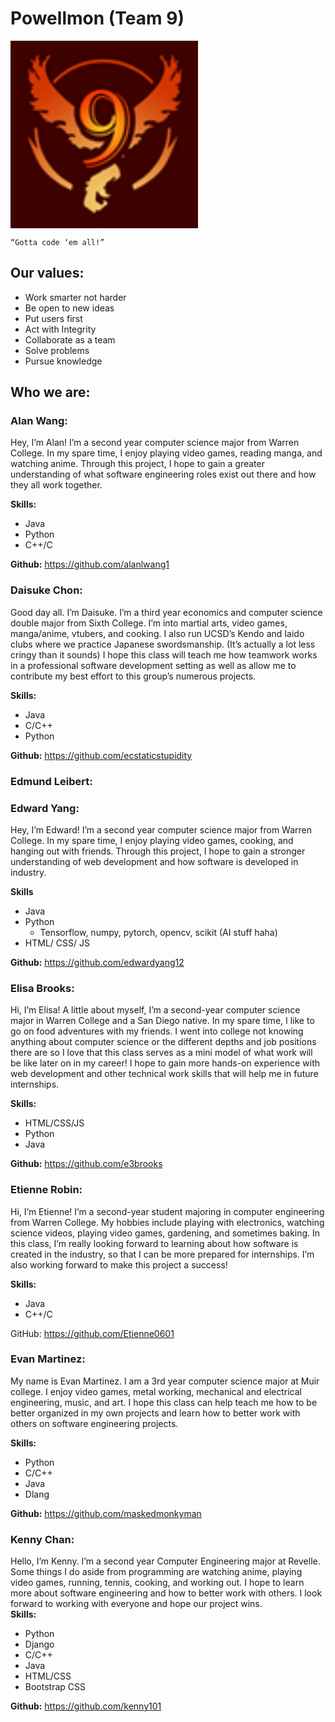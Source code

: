 # Powellmon (Team 9)
<img src="branding/logo.png" width=300 align=center>  

	“Gotta code ‘em all!”

## Our values:
- Work smarter not harder  
- Be open to new ideas
- Put users first
- Act with Integrity
- Collaborate as a team
- Solve problems  
- Pursue knowledge  

## Who we are:  
### Alan Wang:
Hey, I’m Alan! I’m a second year computer science major from Warren College. In my spare time, I enjoy playing video games, reading manga, and watching anime. Through this project, I hope to gain a greater understanding of what software engineering roles exist out there and how they all work together.  

**Skills:**  
- Java
- Python
- C++/C

**Github:** https://github.com/alanlwang1 

### Daisuke Chon:
Good day all. I’m Daisuke. I’m a third year economics and computer science double major from Sixth College. I’m into martial arts, video games, manga/anime, vtubers, and cooking. I also run UCSD’s Kendo and Iaido clubs where we practice Japanese swordsmanship. (It’s actually a lot less cringy than it sounds) I hope this class will teach me how teamwork works in a professional software development setting as well as allow me to contribute my best effort to this group’s numerous projects. 

**Skills:**
- Java
- C/C++
- Python

**Github:** https://github.com/ecstaticstupidity

### Edmund Leibert:

### Edward Yang:  
Hey, I’m Edward! I’m a second year computer science major from Warren College. In my spare time, I enjoy playing video games, cooking, and hanging out with friends.
Through this project, I hope to gain a stronger understanding of web development and how software is developed in industry.  

**Skills**
- Java
- Python
    - Tensorflow, numpy, pytorch, opencv, scikit (AI stuff haha)
- HTML/ CSS/ JS  

**Github:** https://github.com/edwardyang12

### Elisa Brooks:
Hi, I’m Elisa! A little about myself, I’m a second-year computer science major in Warren College and a San Diego native. In my spare time, I like to go on food adventures with my friends. I went into college not knowing anything about computer science or the different depths and job positions there are so I love that this class serves as a mini model of what work will be like later on in my career! I hope to gain more hands-on experience with web development and other technical work skills that will help me in future internships.  

**Skills:**
- HTML/CSS/JS
- Python
- Java   

**Github:** https://github.com/e3brooks 

### Etienne Robin:
Hi, I’m Etienne! I’m a second-year student majoring in computer engineering from Warren College. My hobbies include playing with electronics, watching science videos, playing video games, gardening, and sometimes baking. In this class, I’m really looking forward to learning about how software is created in the industry, so that I can be more prepared for internships. I’m also working forward to make this project a success!  

**Skills:**
- Java
- C++/C  

GitHub: https://github.com/Etienne0601

### Evan Martinez:
My name is Evan Martinez. I am a 3rd year computer science major at Muir college. I enjoy video games, metal working, mechanical and electrical engineering, music, and art. I hope this class can help teach me how to be better organized in my own projects and learn how to better work with others on software engineering projects.  

**Skills:**
- Python
- C/C++
- Java
- Dlang  

**Github:** https://github.com/maskedmonkyman

### Kenny Chan:
Hello, I’m Kenny. I’m a second year Computer Engineering major at Revelle. Some things I do aside from programming are watching anime, playing video games, running, tennis, cooking, and working out. I hope to learn more about software engineering and how to better work with others. I look forward to working with everyone and hope our project wins.  
**Skills:**
- Python
- Django
- C/C++
- Java
- HTML/CSS
- Bootstrap CSS  

**Github:** https://github.com/kenny101



